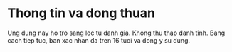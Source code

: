 # Thong tin va dong thuan

Ung dung nay ho tro sang loc tu danh gia. Khong thu thap danh tinh.
Bang cach tiep tuc, ban xac nhan da tren 16 tuoi va dong y su dung.
